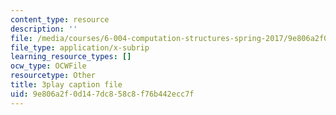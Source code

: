 ```yaml
---
content_type: resource
description: ''
file: /media/courses/6-004-computation-structures-spring-2017/9e806a2f0d147dc858c8f76b442ecc7f_5oOdsbRPb2Y.srt
file_type: application/x-subrip
learning_resource_types: []
ocw_type: OCWFile
resourcetype: Other
title: 3play caption file
uid: 9e806a2f-0d14-7dc8-58c8-f76b442ecc7f
---
```

